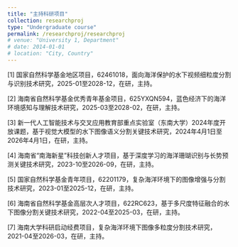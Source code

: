 ```yaml
---
title: "主持科研项目"
collection: researchproj
type: "Undergraduate course"
permalink: /researchproj/researchproj
# venue: "University 1, Department"
# date: 2014-01-01
# location: "City, Country"
---
```

[1] 国家自然科学基金地区项目，62461018，面向海洋保护的水下视频细粒度分割与识别技术研究，2025-01至2028-12，在研，主持。

[2] 海南省自然科学基金优秀青年基金项目，625YXQN594，蓝色经济下的海洋环境感知与理解技术研究，2025-03至2028-02，在研，主持。

[3] 新一代人工智能技术与交叉应用教育部重点实验室（东南大学）2024年度开放课题，基于视觉大模型的水下图像语义分割关键技术研究，2024年4月1日至2026年4月1日，在研，主持。

[4] 海南省“南海新星”科技创新人才项目，基于深度学习的海洋珊瑚识别与长势预测关键技术研究，2023-10至2026-09，在研，主持。

[5] 国家自然科学基金青年项目，62201179，复杂海洋环境下的图像增强与分割技术研究，2023-01至2025-12，在研，主持。

[6] 海南省自然科学基金高层次人才项目，622RC623，基于多尺度特征融合的水下图像分割关键技术研究，2022-04至2025-03，在研，主持。

[7] 海南大学科研启动经费项目，复杂海洋环境下图像多粒度分割技术研究，2021-04至2026-03，在研，主持。
<!-- 
This is a description of a teaching experience. You can use markdown like any other post.

Heading 1
======

Heading 2
======

Heading 3
====== -->